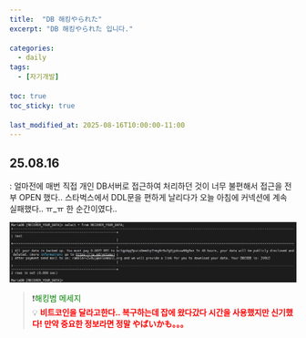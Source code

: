 ```yaml
---
title:  "DB 해킹やられた"
excerpt: "DB 해킹やられた 입니다."

categories:
  - daily
tags:
  - [자기개발]

toc: true
toc_sticky: true

last_modified_at: 2025-08-16T10:00:00-11:00
---
```


## 25.08.16
: 얼마전에 매번 직접 개인 DB서버로 접근하여 처리하던 것이 너무 불편해서 접근을 전부 OPEN 했다.. 스타벅스에서 DDL문을 편하게 날리다가 오늘 아침에 커넥션에 계속 실패했다.. ㅠ_ㅠ 한 순간이였다..

![해킹메세지](/assets/images/Daily/db-hacking1.png)


> ❗<span style='color:green'>해킹범 메세지</span>  
> 💡 <span style='color:red'>**비트코인을 달라고한다.. 복구하는데 잡에 왔다갔다 시간을 사용했지만 신기했다! 만약 중요한 정보라면 정말 やばいかも。。。**</span>  